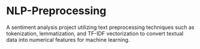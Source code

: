 # NLP-Preprocessing
A sentiment analysis project utilizing text preprocessing techniques such as tokenization, lemmatization, and TF-IDF vectorization to convert textual data into numerical features for machine learning.

